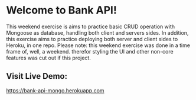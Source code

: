# Welcome to Bank API!

This weekend exercise is aims to practice basic CRUD operation with Mongoose as database, handling both client and servers sides.
In addition, this exercise aims to practice deploying both server and client sides to Heroku, in one repo.
Please note: this weekend exercise was done in a time frame of, well, a weekend. therefor styling the UI and other non-core features was cut out if this project.

## Visit Live Demo:

https://bank-api-mongo.herokuapp.com
